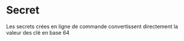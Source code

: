 # Secret

Les secrets crées en ligne de commande convertissent directement la valeur des clé en base 64
